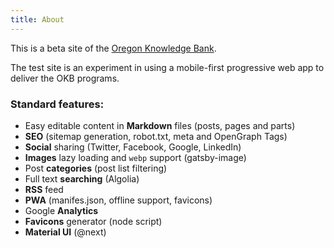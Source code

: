 ```yaml
---
title: About
---
```


This is a beta site of the [Oregon Knowledge Bank](http://okb.oregon.gov).

The test site is an experiment in using a mobile-first progressive web app to deliver the OKB programs.

### Standard features:

* Easy editable content in **Markdown** files (posts, pages and parts)
* **SEO** (sitemap generation, robot.txt, meta and OpenGraph Tags)
* **Social** sharing (Twitter, Facebook, Google, LinkedIn)
* **Images** lazy loading and `webp` support (gatsby-image)
* Post **categories** (post list filtering)
* Full text **searching** (Algolia)
* **RSS** feed
* **PWA** (manifes.json, offline support, favicons)
* Google **Analytics**
* **Favicons** generator (node script)
* **Material UI** (@next)
